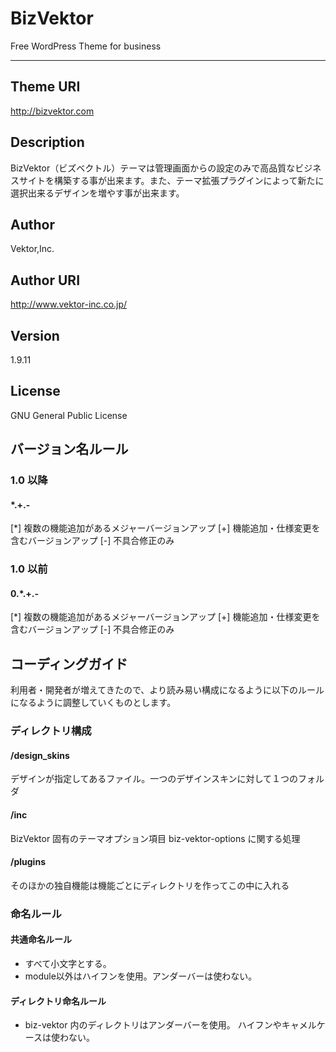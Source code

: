 ﻿BizVektor
==========
Free WordPress Theme for business
* * *
## Theme URI
http://bizvektor.com
## Description
BizVektor（ビズベクトル）テーマは管理画面からの設定のみで高品質なビジネスサイトを構築する事が出来ます。また、テーマ拡張プラグインによって新たに選択出来るデザインを増やす事が出来ます。
## Author
Vektor,Inc.
## Author URI
http://www.vektor-inc.co.jp/
## Version
1.9.11
## License
GNU General Public License

## バージョン名ルール

### 1.0 以降

#### *.+.-

[*] 複数の機能追加があるメジャーバージョンアップ
[+] 機能追加・仕様変更を含むバージョンアップ
[-] 不具合修正のみ

### 1.0 以前

#### 0.*.+.-

[*] 複数の機能追加があるメジャーバージョンアップ
[+] 機能追加・仕様変更を含むバージョンアップ
[-] 不具合修正のみ

## コーディングガイド

利用者・開発者が増えてきたので、より読み易い構成になるように以下のルールになるように調整していくものとします。

### ディレクトリ構成

#### /design_skins
デザインが指定してあるファイル。一つのデザインスキンに対して１つのフォルダ

#### /inc

BizVektor 固有のテーマオプション項目 biz-vektor-options に関する処理

#### /plugins

そのほかの独自機能は機能ごとにディレクトリを作ってこの中に入れる

### 命名ルール

#### 共通命名ルール

* すべて小文字とする。
* module以外はハイフンを使用。アンダーバーは使わない。

#### ディレクトリ命名ルール

* biz-vektor 内のディレクトリはアンダーバーを使用。 ハイフンやキャメルケースは使わない。